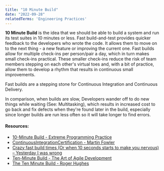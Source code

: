 ```yaml
---
title: "10 Minute Build"
date: "2022-09-28"
relatedTerms: 'Engineering Practices'
---
```


**10 Minute Build** is the idea that we should be able to build a system and run its test suites in 10 minutes or less. Fast build-and-test provides quicker feedback to the developers who wrote the code. It allows them to move on to the next thing - a new feature or improving the current one. Fast builds allow for multiple check-ins per person/pair a day, which in turn makes small check-ins practical. These smaller check-ins reduce the risk of team members stepping on each other's virtual toes and, with a bit of practice, allow them to develop a rhythm that results in continuous small improvements.

Fast builds are a stepping stone for Continuous Integration and Continuous Delivery.

In comparison, when builds are slow, Developers wander off to do new things while waiting (See: Multitasking), which results in increased cost to go back and fix defects when they're found later in the build, especially since longer builds are run less often so it will take longer to find errors.

#### Resources:

- [10-Minute Build - Extreme Programming Practice](https://explainagile.com/agile/xp-extreme-programming/practices/10-minute-build/)
- [ContinuousIntegrationCertification - Martin Fowler](https://martinfowler.com/bliki/ContinuousIntegrationCertification.html)
- [Crazy fast build times (Or when 10 seconds starts to make you nervous) – Yesterday I was wrong](http://dan.bodar.com/2012/02/28/crazy-fast-build-times-or-when-10-seconds-starts-to-make-you-nervous/)
- [Ten-Minute Build - The Art of Agile Development](https://www.jamesshore.com/v2/books/aoad1/ten_minute_build)
- [The Ten Minute Build - Roger Hughes](https://www.javacodegeeks.com/2011/09/ten-minute-build.html)


